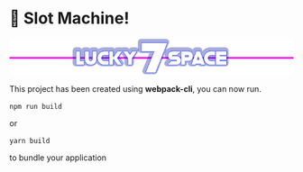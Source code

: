 # 🚀 Slot Machine!

![alt text](https://raw.githubusercontent.com/Leon-Bor/slot-machine/main/src/assets/logo.png)

This project has been created using **webpack-cli**, you can now run.

```
npm run build
```

or

```
yarn build
```

to bundle your application
